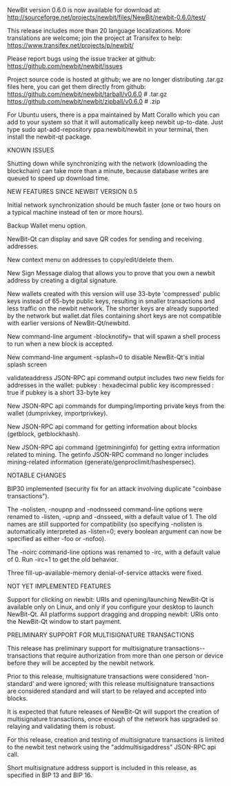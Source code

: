 NewBit version 0.6.0 is now available for download at:
http://sourceforge.net/projects/newbit/files/NewBit/newbit-0.6.0/test/

This release includes more than 20 language localizations.
More translations are welcome; join the
project at Transifex to help:
https://www.transifex.net/projects/p/newbit/

Please report bugs using the issue tracker at github:
https://github.com/newbit/newbit/issues

Project source code is hosted at github; we are no longer
distributing .tar.gz files here, you can get them
directly from github:
https://github.com/newbit/newbit/tarball/v0.6.0  # .tar.gz
https://github.com/newbit/newbit/zipball/v0.6.0  # .zip

For Ubuntu users, there is a ppa maintained by Matt Corallo which
you can add to your system so that it will automatically keep
newbit up-to-date.  Just type
sudo apt-add-repository ppa:newbit/newbit
in your terminal, then install the newbit-qt package.


KNOWN ISSUES

Shutting down while synchronizing with the network
(downloading the blockchain) can take more than a minute,
because database writes are queued to speed up download
time.


NEW FEATURES SINCE NEWBIT VERSION 0.5

Initial network synchronization should be much faster
(one or two hours on a typical machine instead of ten or more
hours).

Backup Wallet menu option.

NewBit-Qt can display and save QR codes for sending
and receiving addresses.

New context menu on addresses to copy/edit/delete them.

New Sign Message dialog that allows you to prove that you
own a newbit address by creating a digital
signature.

New wallets created with this version will
use 33-byte 'compressed' public keys instead of
65-byte public keys, resulting in smaller
transactions and less traffic on the newbit
network. The shorter keys are already supported
by the network but wallet.dat files containing
short keys are not compatible with earlier
versions of NewBit-Qt/newbitd.

New command-line argument -blocknotify=<command>
that will spawn a shell process to run <command> 
when a new block is accepted.

New command-line argument -splash=0 to disable
NewBit-Qt's initial splash screen

validateaddress JSON-RPC api command output includes
two new fields for addresses in the wallet:
pubkey : hexadecimal public key
iscompressed : true if pubkey is a short 33-byte key

New JSON-RPC api commands for dumping/importing
private keys from the wallet (dumprivkey, importprivkey).

New JSON-RPC api command for getting information about
blocks (getblock, getblockhash).

New JSON-RPC api command (getmininginfo) for getting
extra information related to mining. The getinfo
JSON-RPC command no longer includes mining-related
information (generate/genproclimit/hashespersec).



NOTABLE CHANGES

BIP30 implemented (security fix for an attack involving
duplicate "coinbase transactions").

The -nolisten, -noupnp and -nodnsseed command-line
options were renamed to -listen, -upnp and -dnsseed,
with a default value of 1. The old names are still
supported for compatibility (so specifying -nolisten
is automatically interpreted as -listen=0; every
boolean argument can now be specified as either
-foo or -nofoo).

The -noirc command-line options was renamed to
-irc, with a default value of 0. Run -irc=1 to
get the old behavior.

Three fill-up-available-memory denial-of-service
attacks were fixed.


NOT YET IMPLEMENTED FEATURES

Support for clicking on newbit: URIs and
opening/launching NewBit-Qt is available only on Linux,
and only if you configure your desktop to launch
NewBit-Qt. All platforms support dragging and dropping
newbit: URIs onto the NewBit-Qt window to start
payment.


PRELIMINARY SUPPORT FOR MULTISIGNATURE TRANSACTIONS

This release has preliminary support for multisignature
transactions-- transactions that require authorization
from more than one person or device before they
will be accepted by the newbit network.

Prior to this release, multisignature transactions
were considered 'non-standard' and were ignored;
with this release multisignature transactions are
considered standard and will start to be relayed
and accepted into blocks.

It is expected that future releases of NewBit-Qt
will support the creation of multisignature transactions,
once enough of the network has upgraded so relaying
and validating them is robust.

For this release, creation and testing of multisignature
transactions is limited to the newbit test network using
the "addmultisigaddress" JSON-RPC api call.

Short multisignature address support is included in this
release, as specified in BIP 13 and BIP 16.
